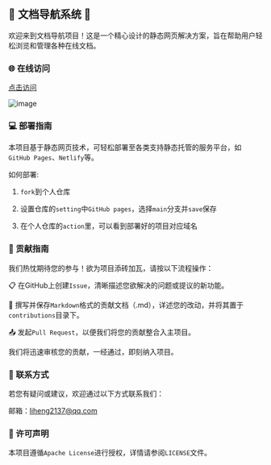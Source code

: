 ## 🚀 文档导航系统 🚀

欢迎来到文档导航项目！这是一个精心设计的静态网页解决方案，旨在帮助用户轻松浏览和管理各种在线文档。

### 🌐 在线访问

[点击访问](http://document.liheng.work/)

![image](https://github.com/lmliheng/document/assets/159103134/3e00dd5a-364e-449c-9571-c6e429de0203)

### 💻 部署指南
本项目基于静态网页技术，可轻松部署至各类支持静态托管的服务平台，如`GitHub Pages`、`Netlify`等。

如何部署:

1. `fork`到个人仓库

2. 设置仓库的`setting`中`GitHub pages`，选择`main`分支并`save`保存

3. 在个人仓库的`action`里，可以看到部署好的项目对应域名

### 🤝 贡献指南

我们热忱期待您的参与！欲为项目添砖加瓦，请按以下流程操作：

📋 在GitHub上创建`Issue`，清晰描述您欲解决的问题或提议的新功能。

📝 撰写并保存`Markdown`格式的贡献文档（.md），详述您的改动，并将其置于`contributions`目录下。

📤 发起`Pull Request`，以便我们将您的贡献整合入主项目。

我们将迅速审核您的贡献，一经通过，即刻纳入项目。

### 📧 联系方式
若您有疑问或建议，欢迎通过以下方式联系我们：

邮箱：liheng2137@qq.com
### 📄 许可声明
本项目遵循`Apache License`进行授权，详情请参阅`LICENSE`文件。
